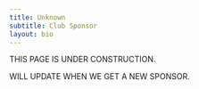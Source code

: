 ```yaml
---
title: Unknown
subtitle: Club Sponsor
layout: bio
---
```


THIS PAGE IS UNDER CONSTRUCTION.

WILL UPDATE WHEN WE GET A NEW SPONSOR.
